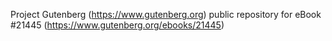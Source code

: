 Project Gutenberg (https://www.gutenberg.org) public repository for eBook #21445 (https://www.gutenberg.org/ebooks/21445)
